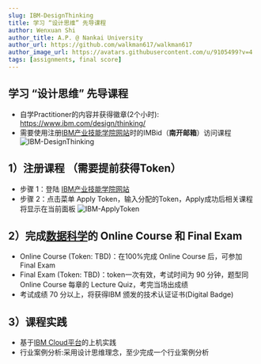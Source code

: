```yaml
---
slug: IBM-DesignThinking
title: 学习 “设计思维” 先导课程
author: Wenxuan Shi
author_title: A.P. @ Nankai University
author_url: https://github.com/walkman617/walkman617
author_image_url: https://avatars.githubusercontent.com/u/9105499?v=4
tags: [assignments, final score]
---
```


## 学习 “设计思维” 先导课程
- 自学Practitioner的内容并获得徽章(2个小时): https://www.ibm.com/design/thinking/
- 需要使用注册[IBM产业技能学院网站](https://keyskill-clms.comprehend.ibm.com/)时的IMBid（**南开邮箱**）访问课程
![IBM-DesignThinking](/img/tutorial/IBM-DesignThinking.jpeg)

## 1）注册课程 （需要提前获得Token）
- 步骤 1：登陆 [IBM产业技能学院网站](https://keyskill-clms.comprehend.ibm.com/)
- 步骤 2：点击菜单 Apply Token，输入分配的Token，Apply成功后相关课程将显示在当前面板
![IBM-ApplyToken](/img/tutorial/IBM-ApplyToken.jpeg)


## 2）完成[数据科学](https://keyskill-clms.comprehend.ibm.com/my/)的 Online Course 和 Final Exam
- Online Course (Token: TBD)：在100%完成 Online Course 后，可参加 Final Exam 
- Final Exam (Token: TBD)：token一次有效，考试时间为 90 分钟，题型同 Online Course 每章的 Lecture Quiz，考完当场出成绩
- 考试成绩 70 分以上，将获得IBM 颁发的技术认证证书(Digital Badge)

## 3）课程实践
- 基于[IBM Cloud平台](https://cloud.ibm.com/login)的上机实践
- 行业案例分析:采用设计思维理念，至少完成一个行业案例分析
